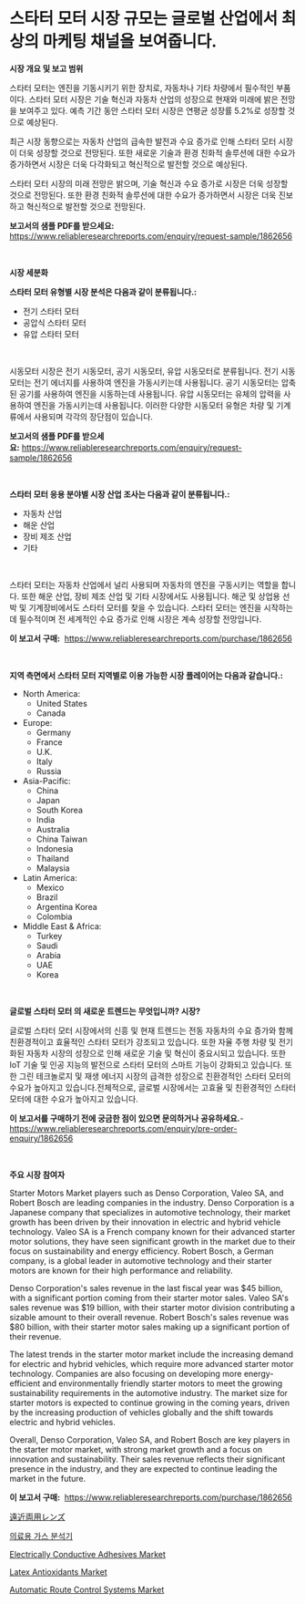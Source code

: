<p><h1>스타터 모터 시장 규모는 글로벌 산업에서 최상의 마케팅 채널을 보여줍니다.</h1></p><p><strong>시장 개요 및 보고 범위</strong></p>
<p><p>스타터 모터는 엔진을 기동시키기 위한 장치로, 자동차나 기타 차량에서 필수적인 부품이다. 스타터 모터 시장은 기술 혁신과 자동차 산업의 성장으로 현재와 미래에 밝은 전망을 보여주고 있다. 예측 기간 동안 스타터 모터 시장은 연평균 성장률 5.2%로 성장할 것으로 예상된다. </p><p>최근 시장 동향으로는 자동차 산업의 급속한 발전과 수요 증가로 인해 스타터 모터 시장이 더욱 성장할 것으로 전망된다. 또한 새로운 기술과 환경 친화적 솔루션에 대한 수요가 증가하면서 시장은 더욱 다각화되고 혁신적으로 발전할 것으로 예상된다.</p><p>스타터 모터 시장의 미래 전망은 밝으며, 기술 혁신과 수요 증가로 시장은 더욱 성장할 것으로 전망된다. 또한 환경 친화적 솔루션에 대한 수요가 증가하면서 시장은 더욱 진보하고 혁신적으로 발전할 것으로 전망된다.</p></p>
<p><strong>보고서의 샘플 PDF를 받으세요:</strong> <a href="https://www.reliableresearchreports.com/enquiry/request-sample/1862656">https://www.reliableresearchreports.com/enquiry/request-sample/1862656</a></p>
<p>&nbsp;</p>
<p><strong>시장 세분화</strong></p>
<p><strong>스타터 모터 유형별 시장 분석은 다음과 같이 분류됩니다.:</strong></p>
<p><ul><li>전기 스타터 모터</li><li>공압식 스타터 모터</li><li>유압 스타터 모터</li></ul></p>
<p>&nbsp;</p>
<p><p>시동모터 시장은 전기 시동모터, 공기 시동모터, 유압 시동모터로 분류됩니다. 전기 시동모터는 전기 에너지를 사용하여 엔진을 가동시키는데 사용됩니다. 공기 시동모터는 압축된 공기를 사용하여 엔진을 시동하는데 사용됩니다. 유압 시동모터는 유체의 압력을 사용하여 엔진을 가동시키는데 사용됩니다. 이러한 다양한 시동모터 유형은 차량 및 기계류에서 사용되며 각각의 장단점이 있습니다.</p></p>
<p><strong>보고서의 샘플 PDF를 받으세요:</strong>&nbsp;<a href="https://www.reliableresearchreports.com/enquiry/request-sample/1862656">https://www.reliableresearchreports.com/enquiry/request-sample/1862656</a></p>
<p>&nbsp;</p>
<p><strong> 스타터 모터 응용 분야별 시장 산업 조사는 다음과 같이 분류됩니다.:</strong></p>
<p><ul><li>자동차 산업</li><li>해운 산업</li><li>장비 제조 산업</li><li>기타</li></ul></p>
<p>&nbsp;</p>
<p><p>스타터 모터는 자동차 산업에서 널리 사용되며 자동차의 엔진을 구동시키는 역할을 합니다. 또한 해운 산업, 장비 제조 산업 및 기타 시장에서도 사용됩니다. 해군 및 상업용 선박 및 기계장비에서도 스타터 모터를 찾을 수 있습니다. 스타터 모터는 엔진을 시작하는 데 필수적이며 전 세계적인 수요 증가로 인해 시장은 계속 성장할 전망입니다.</p></p>
<p><strong>이 보고서 구매:</strong>&nbsp; <a href="https://www.reliableresearchreports.com/purchase/1862656">https://www.reliableresearchreports.com/purchase/1862656</a></p>
<p>&nbsp;</p>
<p><strong>지역 측면에서 스타터 모터 지역별로 이용 가능한 시장 플레이어는 다음과 같습니다.:</strong></p>
<p><ul>
    <li>
        North America:
        <ul>
            <li>United States</li>
            <li>Canada</li>
        </ul>
    </li>
    <li>
        Europe:
        <ul>
            <li>Germany</li>
            <li>France</li>
            <li>U.K.</li>
            <li>Italy</li>
            <li>Russia</li>
        </ul>
    </li>
    <li>
        Asia-Pacific:
        <ul>
            <li>China</li>
            <li>Japan</li>
            <li>South Korea</li>
            <li>India</li>
            <li>Australia</li>
            <li>China Taiwan</li>
            <li>Indonesia</li>
            <li>Thailand</li>
            <li>Malaysia</li>
        </ul>
    </li>
    <li>
        Latin America:
        <ul>
            <li>Mexico</li>
            <li>Brazil</li>
            <li>Argentina Korea</li>
            <li>Colombia</li>
        </ul>
    </li>
    <li>
        Middle East & Africa:
        <ul>
            <li>Turkey</li>
            <li>Saudi</li>
            <li>Arabia</li>
            <li>UAE</li>
            <li>Korea</li>
        </ul>
    </li>
    </ul></p>
<p>&nbsp;</p>
<p><strong>글로벌 스타터 모터 의 새로운 트렌드는 무엇입니까? 시장?</strong></p>
<p><p>글로벌 스타터 모터 시장에서의 신흥 및 현재 트렌드는 전동 자동차의 수요 증가와 함께 친환경적이고 효율적인 스타터 모터가 강조되고 있습니다. 또한 자율 주행 차량 및 전기화된 자동차 시장의 성장으로 인해 새로운 기술 및 혁신이 중요시되고 있습니다. 또한 IoT 기술 및 인공 지능의 발전으로 스타터 모터의 스마트 기능이 강화되고 있습니다. 또한 그린 테크놀로지 및 재생 에너지 시장의 급격한 성장으로 친환경적인 스타터 모터의 수요가 높아지고 있습니다.전체적으로, 글로벌 시장에서는 고효율 및 친환경적인 스타터 모터에 대한 수요가 높아지고 있습니다. </p></p>
<p><strong>이 보고서를 구매하기 전에 궁금한 점이 있으면 문의하거나 공유하세요.</strong>- <a href="https://www.reliableresearchreports.com/enquiry/pre-order-enquiry/1862656">https://www.reliableresearchreports.com/enquiry/pre-order-enquiry/1862656</a></p>
<p>&nbsp;</p>
<p><strong>주요 시장 참여자</strong></p>
<p><p>Starter Motors Market players such as Denso Corporation, Valeo SA, and Robert Bosch are leading companies in the industry. Denso Corporation is a Japanese company that specializes in automotive technology, their market growth has been driven by their innovation in electric and hybrid vehicle technology. Valeo SA is a French company known for their advanced starter motor solutions, they have seen significant growth in the market due to their focus on sustainability and energy efficiency. Robert Bosch, a German company, is a global leader in automotive technology and their starter motors are known for their high performance and reliability.</p><p>Denso Corporation's sales revenue in the last fiscal year was $45 billion, with a significant portion coming from their starter motor sales. Valeo SA's sales revenue was $19 billion, with their starter motor division contributing a sizable amount to their overall revenue. Robert Bosch's sales revenue was $80 billion, with their starter motor sales making up a significant portion of their revenue.</p><p>The latest trends in the starter motor market include the increasing demand for electric and hybrid vehicles, which require more advanced starter motor technology. Companies are also focusing on developing more energy-efficient and environmentally friendly starter motors to meet the growing sustainability requirements in the automotive industry. The market size for starter motors is expected to continue growing in the coming years, driven by the increasing production of vehicles globally and the shift towards electric and hybrid vehicles.</p><p>Overall, Denso Corporation, Valeo SA, and Robert Bosch are key players in the starter motor market, with strong market growth and a focus on innovation and sustainability. Their sales revenue reflects their significant presence in the industry, and they are expected to continue leading the market in the future.</p></p>
<p><strong>이 보고서 구매:</strong>&nbsp;&nbsp;<a href="https://www.reliableresearchreports.com/purchase/1862656">https://www.reliableresearchreports.com/purchase/1862656</a></p>
<p><p><a href="https://github.com/cbigkbh02719/Market-Research-Report-List-1/blob/main/9438273192180.md">遠近両用レンズ</a></p><p><a href="https://medium.com/@jackiefauhey9089475/%EC%9D%98%EB%A3%8C-%EA%B0%80%EC%8A%A4-%EB%B6%84%EC%84%9D%EA%B8%B0-%EC%8B%9C%EC%9E%A5-%EB%B6%84%EC%84%9D-%EA%B8%80%EB%A1%9C%EB%B2%8C-%EC%82%B0%EC%97%85-%EC%A0%84%EB%A7%9D-%EB%B0%8F-%EC%98%88%EC%B8%A1-2024%EB%85%84%EB%B6%80%ED%84%B0-2031%EB%85%84-0fe716ff13bc">의료용 가스 분석기</a></p><p><a href="https://github.com/provorikovar/Market-Research-Report-List-3/blob/main/electrically-conductive-adhesives-market.md">Electrically Conductive Adhesives Market</a></p><p><a href="https://issuu.com/reportprime-2/docs/latex-antioxidants-market-size-2030.pptx">Latex Antioxidants Market</a></p><p><a href="https://issuu.com/reportprime-2/docs/automatic-route-control-systems-market-size-2030.p">Automatic Route Control Systems Market</a></p></p>
